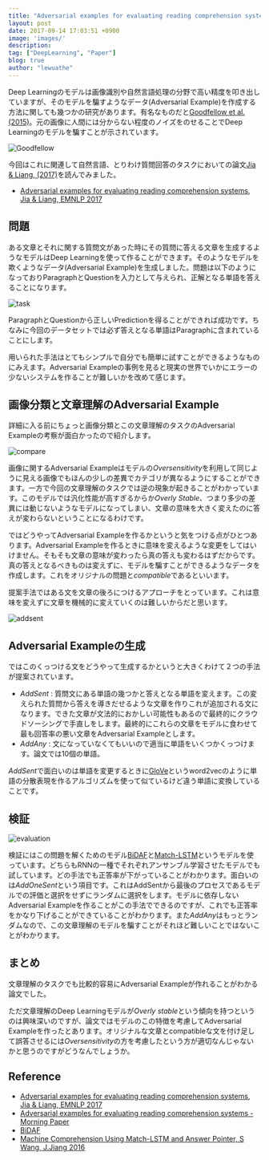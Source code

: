 ```yaml
---
title: "Adversarial examples for evaluating reading comprehension systems"
layout: post
date: 2017-09-14 17:03:51 +0900
image: 'images/'
description:
tag: ["DeepLearning", "Paper"]
blog: true
author: "lewuathe"
---
```


Deep Learningのモデルは画像識別や自然言語処理の分野で高い精度を叩き出していますが、そのモデルを騙すようなデータ(Adversarial Example)を作成する方法に関しても幾つかの研究があります。有名なものだと[Goodfellow et al. (2015)](https://arxiv.org/pdf/1412.6572v3.pdf)。元の画像に人間には分からない程度のノイズをのせることでDeep Learningのモデルを騙すことが示されています。

![Goodfellow](images/posts/2017-09-14-adversarial-examples-for-evaluating-reading-comprehension-systems/goodfellow.png)

今回はこれに関連して自然言語、とりわけ質問回答のタスクにおいての論文[Jia & Liang, (2017)](https://arxiv.org/abs/1707.07328)を読んでみました。

* [Adversarial examples for evaluating reading comprehension systems, Jia & Liang, EMNLP 2017](https://arxiv.org/abs/1707.07328)

## 問題

ある文章とそれに関する質問文があった時にその質問に答える文章を生成するようなモデルはDeep Learningを使って作ることができます。そのようなモデルを欺くようなデータ(Adversarial Example)を生成しました。問題は以下のようになっておりParagraphとQuestionを入力として与えられ、正解となる単語を答えることになります。

![task](images/posts/2017-09-14-adversarial-examples-for-evaluating-reading-comprehension-systems/task.png)

ParagraphとQuestionから正しいPredictionを得ることができれば成功です。ちなみに今回のデータセットでは必ず答えとなる単語はParagraphに含まれていることにします。

用いられた手法はとてもシンプルで自分でも簡単に試すことができるようなものにみえます。Adversarial Exampleの事例を見ると現実の世界でいかにエラーの少ないシステムを作ることが難しいかを改めて感じます。

## 画像分類と文章理解のAdversarial Example

詳細に入る前にちょっと画像分類とこの文章理解のタスクのAdversarial Exampleの考察が面白かったので紹介します。

![compare](images/posts/2017-09-14-adversarial-examples-for-evaluating-reading-comprehension-systems/compare.png)

画像に関するAdversarial Exampleはモデルの*Oversensitivity*を利用して同じように見える画像でもほんの少しの差異でカテゴリが異なるようにすることができます。一方で今回の文章理解のタスクでは逆の現象が起きることがわかっています。このモデルでは汎化性能が高すぎるからか*Overly Stable*、つまり多少の差異には動じないようなモデルになってしまい、文章の意味を大きく変えたのに答えが変わらないということになるわけです。

ではどうやってAdversarial Exampleを作るかというと気をつける点がひとつあります。Adversarial Exampleを作るときに意味を変えるような変更をしてはいけません。そもそも文章の意味が変わったら真の答えも変わるはずだからです。真の答えとなるべきものは変えずに、モデルを騙すことができるようなデータを作成します。これをオリジナルの問題と*compatible*であるといいます。

提案手法ではある文を文章の後ろにつけるアプローチをとっています。これは意味を変えずに文章を機械的に変えていくのは難しいからだと思います。

![addsent](images/posts/2017-09-14-adversarial-examples-for-evaluating-reading-comprehension-systems/addsent.png)

## Adversarial Exampleの生成

ではこのくっつける文をどうやって生成するかというと大きくわけて２つの手法が提案されています。

* *AddSent* : 質問文にある単語の幾つかと答えとなる単語を変えます。この変えられた質問から答えを導きだせるような文章を作りこれが追加される文になります。できた文章が文法的におかしい可能性もあるので最終的にクラウドソーシングで手直しをします。最終的にこれらの文章をモデルに食わせて最も回答率の悪い文章をAdversarial Exampleとします。
* *AddAny* : 文になっていなくてもいいので適当に単語をいくつかくっつけます。論文では10個の単語。

*AddSent*で面白いのは単語を変更するときに[GloVe](https://nlp.stanford.edu/pubs/glove.pdf)というword2vecのように単語の分散表現を作るアルゴリズムを使って似ているけど違う単語に変換していることです。	

## 検証

![evaluation](images/posts/2017-09-14-adversarial-examples-for-evaluating-reading-comprehension-systems/evaluation.png)

検証にはこの問題を解くためのモデル[BiDAF](https://allenai.github.io/bi-att-flow/)と[Match-LSTM](https://arxiv.org/abs/1608.07905)というモデルを使っています。どちらもRNNの一種でそれぞれアンサンブル学習させたモデルでも試しています。どの手法でも正答率が下がっていることがわかります。面白いのは*AddOneSent*という項目です。これはAddSentから最後のプロセスであるモデルでの評価と選択をせずにランダムに選択をします。モデルに依存しないAdversarial Exampleを作ることがこの手法でできるのですが、これでも正答率をかなり下げることができていることがわかります。また*AddAny*はもっとランダムなので、この文章理解のモデルを騙すことがそれほど難しいことではないことがわかります。

## まとめ

文章理解のタスクでも比較的容易にAdversarial Exampleが作れることがわかる論文でした。

ただ文章理解のDeep Learningモデルが*Overly stable*という傾向を持つというのは興味深いのですが、論文ではモデルのこの特徴を考慮してAdversarial Exampleを作ったとあります。オリジナルな文章とcompatibleな文を付け足して誤答させるには*Oversensitivity*の方を考慮したという方が適切なんじゃないかと思うのですがどうなんでしょうか。

## Reference

* [Adversarial examples for evaluating reading comprehension systems, Jia & Liang, EMNLP 2017](https://arxiv.org/abs/1707.07328)
* [Adversarial examples for evaluating reading comprehension systems - Morning Paper](https://blog.acolyer.org/2017/09/13/adversarial-examples-for-evaluating-reading-comprehension-systems/)
* [BiDAF](https://allenai.github.io/bi-att-flow/)
* [Machine Comprehension Using Match-LSTM and Answer Pointer, S Wang, J.Jiang 2016](https://arxiv.org/abs/1608.07905)


